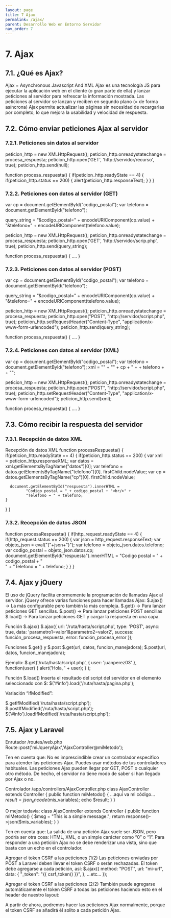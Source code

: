 ```yaml
---
layout: page
title: 7 Ajax
permalink: /ajax/
parent: Desarrollo Web en Entorno Servidor
nav_order: 7
---
```

# 7. Ajax

## 7.1. ¿Qué es Ajax?

Ajax = Asynchronous Javascript And XML
Ajax es una tecnología JS para ejecutar la aplicación web en el cliente (o gran parte de ella) y lanzar peticiones al servidor para refrescar la información mostrada.
Las peticiones al servidor se lanzan y reciben en segundo plano (= de forma asíncrona)
Ajax permite actualizar las páginas sin necesidad de recargarlas por completo, lo que mejora la usabilidad y velocidad de respuesta.

## 7.2. Cómo enviar peticiones Ajax al servidor

### 7.2.1. Peticiones sin datos al servidor

peticion_http = new XMLHttpRequest();
peticion_http.onreadystatechange = procesa_respuesta;
peticion_http.open('GET', 'http://servidor/recurso', true);
peticion_http.send(null);


function procesa_respuesta() {
    if(peticion_http.readyState == 4) {
      if(peticion_http.status == 200) {
        alert(peticion_http.responseText);
      }
    }
}

### 7.2.2. Peticiones con datos al servidor (GET)

var cp = document.getElementById("codigo_postal");
var telefono = document.getElementById("telefono");
 
query_string = "&codigo_postal=" + encodeURIComponent(cp.value) +
               "&telefono=" + encodeURIComponent(telefono.value);

peticion_http = new XMLHttpRequest();
peticion_http.onreadystatechange = procesa_respuesta;
peticion_http.open('GET', 'http://servidor/scrip.php', true);
peticion_http.send(query_string);

function procesa_respuesta() { .... }

### 7.2.3. Peticiones con datos al servidor (POST)
var cp = document.getElementById("codigo_postal");
var telefono = document.getElementById("telefono");
 
query_string = "&codigo_postal=" + encodeURIComponent(cp.value) +
               "&telefono=" + encodeURIComponent(telefono.value);

peticion_http = new XMLHttpRequest();
peticion_http.onreadystatechange = procesa_respuesta;
peticion_http.open("POST", "http://servidor/script.php", true);
peticion_http.setRequestHeader("Content-Type", "application/x-www-form-urlencoded");
peticion_http.send(query_string);

function procesa_respuesta() { .... }

### 7.2.4. Peticiones con datos al servidor (XML)
var cp = document.getElementById("codigo_postal");
var telefono = document.getElementById("telefono");
xml = "<datos>" +
      "<cp>" + cp + </cp>" + <telefono> + telefono + </telefono> +
      "</datos>";

peticion_http = new XMLHttpRequest();
peticion_http.onreadystatechange = procesa_respuesta;
peticion_http.open("POST", "http://servidor/script.php", true);
peticion_http.setRequestHeader("Content-Type", "application/x-www-form-urlencoded");
peticion_http.send(xml);

function procesa_respuesta() { .... }

## 7.3. Cómo recibir la respuesta del servidor

### 7.3.1. Recepción de datos XML

Recepción de datos XML
function procesaRespuesta() {
  if(peticion_http.readyState == 4) {
    if(peticion_http.status == 200) {
      var xml = peticion_http.responseXML;
      var datos = xml.getElementsByTagName("datos")[0];
      var telefono = datos.getElementsByTagName("telefono")[0].
                     firstChild.nodeValue;
      var cp = datos.getElementsByTagName("cp")[0].
               firstChild.nodeValue;
 
      document.getElementById("respuesta").innerHTML = 
             "Codigo postal = " + codigo_postal + "<br/>" + 
             "Telefono = " + telefono;
    }
  }
}

### 7.3.2. Recepción de datos JSON
function procesaRespuesta() {
  if(http_request.readyState == 4) {
  if(http_request.status == 200) {
    var json = http_request.responseText;
    var objeto_json = eval("("+json+")");
    var telefono = objeto_json.datos.telefono;
    var codigo_postal = objeto_json.datos.cp;
    document.getElementById("respuesta").innerHTML = 
             "Codigo postal = " + codigo_postal + "<br/>" + 
             "Telefono = " + telefono;
    }
  }
}

## 7.4. Ajax y jQuery

El uso de jQuery facilita enormemente la programación de llamadas Ajax al servidor.
jQuery ofrece varias funciones para hacer llamadas Ajax:
$.ajax() → La más configurable pero también la más compleja.
$.get() → Para lanzar peticiones GET sencillas.
$.post() → Para lanzar peticiones POST sencillas
$.load() → Para lanzar peticiones GET y cargar la respuesta en una capa.

Función $.ajax()
$.ajax({
  url: '/ruta/hasta/script.php',
  type: 'POST',
  async: true,
  data: 'parametro1=valor1&parametro2=valor2',
  success: función_procesa_respuesta,
  error: función_procesa_error
});

Funciones $.get() y $.post
$.get(url, datos, funcion_manejadora);
$.post(url, datos, funcion_manejadora);

Ejemplo:
$.get('/ruta/hasta/script.php',
      { user: 'juanperez03' },
      function(user) {
         alert('Hola, ' + user);
      }
);


Función $.load()
Inserta el resultado del script del servidor en el elemento seleccionado con $:
$('#info').load('/ruta/hasta/pagina.php');

Variación “IfModified”:

$.getIfModified('/ruta/hasta/script.php');
$.postIfModified('/ruta/hasta/script.php');
$('#info').loadIfModified('/ruta/hasta/script.php');


## 7.5. Ajax y Laravel

Enrutador /routes/web.php
Route::post('miJqueryAjax','AjaxController@miMetodo');

Ten en cuenta que:
No es imprescindible crear un controlador específico para atender las peticiones Ajax. Puedes usar métodos de tus controladores habituales.
Las peticiones Ajax pueden llegar por GET, POST o cualquier otro método. De hecho, el servidor no tiene modo de saber si han llegado por Ajax o no.

Controlador /app/controllers/AjaxController.php
class AjaxController extends Controller {
   public function miMetodo() {
     ...aquí va mi código... 
     $result = json_encode($mis_variables);
     echo $result;
   }
}

O mejor todavía:
class AjaxController extends Controller {
   public function miMetodo() {
      $msg = "This is a simple message.";
      return response()->json($mis_variables);
   }
}

Ten en cuenta que:
La salida de una petición Ajax suele ser JSON, pero podría ser otra cosa: HTML, XML, o un simple carácter como “0” o “1”.
Para responder a una petición Ajax no se debe renderizar una vista, sino que basta con un echo en el controlador.

Agregar el token CSRF a las peticiones (1/2)
Las peticiones enviadas por POST a Laravel deben llevar el token CSRF o serán rechazadas.
El token debe agregarse a cada petición, así:
$.ajax({
     method: "POST",
     url: "mi-url",
     data: {
         "_token": "{{ csrf_token() }}",
     },
     ...etc... 
});

Agregar el token CSRF a las peticiones (2/2)
También puede agregarse automáticamente el token CSRF a todas las peticiones haciendo esto en el header de nuestro layout:
   <meta name="csrf-token" content="{{ csrf_token() }}">
   <script type="text/javascript">
      $.ajaxSetup({
          headers: {
             'X-CSRF-TOKEN': $('meta[name="csrf-token"]').attr('content')
          }
      });
   </script>
A partir de ahora, podremos hacer las peticiones Ajax normalmente, porque el token CSRF se añadirá él solito a cada petición Ajax.




